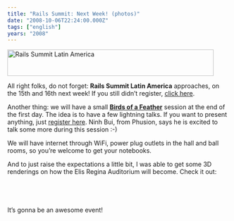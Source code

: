 ```yaml
---
title: "Rails Summit: Next Week! (photos)"
date: "2008-10-06T22:24:00.000Z"
tags: ["english"]
years: "2008"
---
```


<p></p>
<p><a href="http://site.locaweb.com.br/railssummit/default.asp" target="_blank"><img src="http://site.locaweb.com.br/images/locaweb/en_US/railssummit/banners/468x60.gif" srcset="http://site.locaweb.com.br/images/locaweb/en_US/railssummit/banners/468x60.gif 2x" alt="Rails Summit Latin America" title="Rails Summit Latin America" border="0" width="468" height="60"></a></p>
<p>All right folks, do not forget: <strong>Rails Summit Latin America</strong> approaches, on the 15th and 16th next week! If you still didn’t register, <a href="http://www.locaweb.com.br/railssummit-en">click here</a>.</p>
<p>Another thing: we will have a small <a href="http://spreadsheets.google.com/viewform?key=pU_MriAPjg2Aio1o2Qp6-Pw"><strong>Birds of a Feather</strong></a> session at the end of the first day. The idea is to have a few lightning talks. If you want to present anything, just <a href="http://spreadsheets.google.com/viewform?key=pU_MriAPjg2Aio1o2Qp6-Pw">register here</a>. Ninh Bui, from Phusion, says he is excited to talk some more during this session :-)</p>
<p>We will have internet through WiFi, power plug outlets in the hall and ball rooms, so you’re welcome to get your notebooks.</p>
<p>And to just raise the expectations a little bit, I was able to get some 3D renderings on how the Elis Regina Auditorium will become. Check it out:</p>
<p style="text-align: center"><a href="http://www.anhembi.com.br/anhembi/bin/view/Elis/WebHome"><img src="http://s3.amazonaws.com/akitaonrails/assets/2008/10/6/Picture_2.png" srcset="http://s3.amazonaws.com/akitaonrails/assets/2008/10/6/Picture_2.png 2x" alt=""></a></p>
<p></p>
<p></p>
<p style="text-align: center"><a href="https://www.anhembi.com.br/anhembi/bin/view/Elis/WebHome"><img src="https://s3.amazonaws.com/akitaonrails/assets/2008/10/6/Picture_3.png" srcset="https://s3.amazonaws.com/akitaonrails/assets/2008/10/6/Picture_3.png 2x" alt=""></a></p>
<p style="text-align: center"><a href="https://www.anhembi.com.br/anhembi/bin/view/Elis/WebHome"><img src="https://s3.amazonaws.com/akitaonrails/assets/2008/10/6/Picture_4.png" srcset="https://s3.amazonaws.com/akitaonrails/assets/2008/10/6/Picture_4.png 2x" alt=""></a></p>
<p style="text-align: center"><a href="https://www.anhembi.com.br/anhembi/bin/view/Elis/WebHome"><img src="https://s3.amazonaws.com/akitaonrails/assets/2008/10/6/DSC05860.JPG" srcset="https://s3.amazonaws.com/akitaonrails/assets/2008/10/6/DSC05860.JPG 2x" alt=""></a></p>
<p>It’s gonna be an awesome event!</p>
<p style="text-align: center"><a href="https://www.locaweb.com.br/railssummit-en"><img src="https://s3.amazonaws.com/akitaonrails/assets/2008/10/2/Picture_1_1.png" srcset="https://s3.amazonaws.com/akitaonrails/assets/2008/10/2/Picture_1_1.png 2x" alt=""></a> </p>
<p></p>